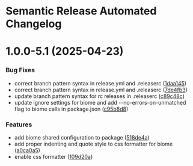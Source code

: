 # Semantic Release Automated Changelog

# 1.0.0-5.1 (2025-04-23)


### Bug Fixes

* correct branch pattern syntax in release.yml and .releaserc ([1daa145](https://github.com/AlaskaAirlines/auro-config/commit/1daa1454209dd193805545db20684e13623b3914))
* correct branch pattern syntax in release.yml and .releaserc ([7de4fb3](https://github.com/AlaskaAirlines/auro-config/commit/7de4fb38e28829371bccc7d188308dae2fb7f8aa))
* update branch pattern syntax for rc releases in .releaserc ([c89c48c](https://github.com/AlaskaAirlines/auro-config/commit/c89c48c60fd097dd8eeb02123f167c69f16fb954))
* update ignore settings for biome and add --no-errors-on-unmatched flag to biome calls in package.json ([c95b8d8](https://github.com/AlaskaAirlines/auro-config/commit/c95b8d8cd511ffb285a7b0f02fd1f5b5fa0a3d71))


### Features

* add biome shared configuration to package ([518de4a](https://github.com/AlaskaAirlines/auro-config/commit/518de4a498463dd67d3c3eb2d07bbc34d2ba9728))
* add proper indenting and quote style to css formatter for biome ([a0ca0a5](https://github.com/AlaskaAirlines/auro-config/commit/a0ca0a5d4c1113bed1f4da43334eb66bbfa4fb66))
* enable css formatter ([109d20a](https://github.com/AlaskaAirlines/auro-config/commit/109d20ae42a75cc946c49c293e71a2f629c9b7fd))
